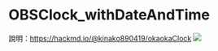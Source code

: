 # OBSClock_withDateAndTime
說明：https://hackmd.io/@kinako890419/okaokaClock
![](https://i.imgur.com/d6i0mJ8.png)
